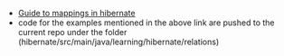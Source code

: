 - [Guide to mappings in hibernate](https://thoughts-on-java.org/ultimate-guide-association-mappings-jpa-hibernate/)
- code for the examples mentioned in the above link are pushed to the current repo under the folder (hibernate/src/main/java/learning/hibernate/relations)
